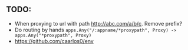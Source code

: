 ## TODO:

- When proxying to url with path http://abc.com/a/b/c. Remove prefix?
- Do routing by hands `apps.Any("/:appname/*proxypath", Proxy) -> apps.Any("*proxypath", Proxy)`
- https://github.com/caarlos0/env